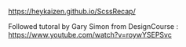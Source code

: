 https://heykaizen.github.io/ScssRecap/

Followed tutoral by Gary Simon from DesignCourse : https://www.youtube.com/watch?v=roywYSEPSvc
